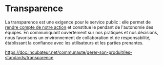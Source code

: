 # Transparence

La transparence est une exigence pour le service public : elle permet de
[rendre compte de notre action](https://www.legifrance.gouv.fr/loda/article_lc/LEGIARTI000006527442/)
et constitue le pendant de l'autonomie des équipes. En communiquant ouvertement
sur nos pratiques et nos décisions, nous favorisons un environnement de
collaboration et de responsabilité, établissant la confiance avec les
utilisateurs et les parties prenantes. 

<https://doc.incubateur.net/communaute/gerer-son-produit/les-standards/transparence>
